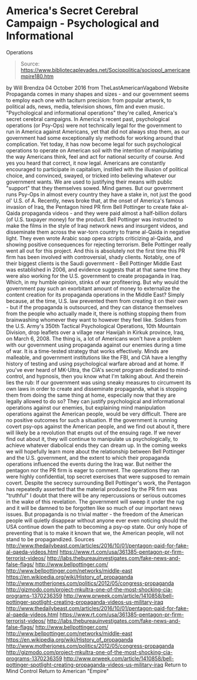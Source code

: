 # America's Secret Cerebral Campaign - Psychological and Informational 
Operations

> Source: https://www.bibliotecapleyades.net/Sociopolitica/sociopol_americanempire180.htm

by Will Brendza 04 October 2016
from TheLastAmericanVagabond Website
Propaganda comes in many shapes and sizes - and our government seems to employ each one with taciturn precision:
from popular artwork, to political ads, news, media, television shows, film and even music.
"Psychological and informational operations" they're called, America's secret cerebral campaigns.
In America's recent past, psychological operations (or Psy-Ops) were not technically legal for the government to run in America against Americans, yet that did not always stop them, as our government had some exceptionally sly methods for working around that complication.
Yet today, it has now become legal for such psychological operations to operate on American soil with the intention of manipulating the way Americans think, feel and act for national security of course.
And yes you heard that correct, it now legal.
Americans are constantly encouraged to participate in capitalism, instilled with the illusion of political choice, and convinced, swayed, or tricked into believing whatever our government wants.
We are used to justifying their means with public "support" that they themselves sowed. Mind games. But our government runs Psy-Ops in almost every country they have a stake in, not just the good ol' U.S. of A.
Recently, news broke that, at the onset of America's famous invasion of Iraq, the Pentagon hired PR firm Bell Pottinger to create fake al-Qaida propaganda videos - and they were paid almost a half-billion dollars (of U.S. taxpayer money) for the product.
Bell Pottinger was instructed to make the films in the style of Iraqi network news and insurgent videos, and disseminate them across the war-torn country to frame al-Qaida in negative light.
They even wrote Arabic soap opera scripts criticizing al-Qaida, and showing positive consequences for rejecting terrorism.
Belle Pottinger really went all out for this project.
And this is absolutely not the first time this PR firm has been involved with controversial, shady clients.
Notably, one of their biggest clients is the Saudi government - Bell Pottinger Middle East was established in 2006, and evidence suggests that at that same time they were also working for the U.S. government to create propaganda in Iraq.
Which, in my humble opinion, stinks of war profiteering.
But why would the government pay such an exorbitant amount of money to externalize the content creation for its propaganda operations in the Middle East?
Simply because, at the time, U.S. law prevented them from creating it on their own - but if the propaganda is outsourced, and they can distance themselves from the people who actually made it, there is nothing stopping them from brainwashing whomever they want to however they feel like.
Soldiers from the U.S. Army's 350th Tactical Psychological Operations,
10th Mountain Division, drop leaflets
over a village near Hawijah in Kirkuk province,
Iraq, on March 6, 2008.
The thing is, a lot of Americans won't have a problem with our government using propaganda against our enemies during a time of war. It is a time-tested strategy that works effectively.
Minds are malleable, and government institutions like the FBI, and CIA have a lengthy history of testing and using psychological warfare abroad and at home. If you've ever heard of MK-Ultra, the CIA's secret program dedicated to mind-control, and hypnosis, then you know what I'm talking about.
And therein lies the rub:
If our government was using sneaky measures to circumvent its own laws in order to create and disseminate propaganda, what is stopping them from doing the same thing at home, especially now that they are legally allowed to do so?
They can justify psychological and informational operations against our enemies, but explaining mind manipulation operations against the American people, would be very difficult.
There are no positive outcomes for such a situation. If the government is running covert psy-ops against the American people, and we find out about it, there will likely be a revolution that erupts out of the ensuing rage.
If we never find out about it, they will continue to manipulate us psychologically, to achieve whatever diabolical ends they can dream up.
In the coming weeks we will hopefully learn more about the relationship between Bell Pottinger and the U.S. government, and the extent to which their propaganda operations influenced the events during the Iraq war.
But neither the pentagon nor the PR firm is eager to comment.
The operations they ran were highly confidential, top secret exercises that were supposed to remain covert. Despite the secrecy surrounding Bell Pottinger's work, the Pentagon has repeatedly asserted that the material produced by the PR firm was "truthful"
I doubt that there will be any repercussions or serious outcomes in the wake of this revelation.
The government will sweep it under the rug and it will be damned to be forgotten like so much of our important news issues. But propaganda is no trivial matter - the freedom of the American people will quietly disappear without anyone ever even noticing should the USA continue down the path to becoming a psy-op state.
Our only hope of preventing that is to make it known that we, the American people, will not stand to be propagandized.
Sources
http://www.thedailybeast.com/articles/2016/10/01/pentagon-paid-for-fake-al-qaeda-videos.html https://www.rt.com/usa/361385-pentagon-pr-firm-terrorist-videos/ http://labs.thebureauinvestigates.com/fake-news-and-false-flags/ http://www.bellpottinger.com/ http://www.bellpottinger.com/networks/middle-east https://en.wikipedia.org/wiki/History_of_propaganda http://www.motherjones.com/politics/2012/05/congress-propaganda http://gizmodo.com/project-mkultra-one-of-the-most-shocking-cia-programs-1370236359 http://www.prweek.com/article/1410858/bell-pottinger-spotlight-creating-propaganda-videos-us-military-iraq
http://www.thedailybeast.com/articles/2016/10/01/pentagon-paid-for-fake-al-qaeda-videos.html
https://www.rt.com/usa/361385-pentagon-pr-firm-terrorist-videos/
http://labs.thebureauinvestigates.com/fake-news-and-false-flags/
http://www.bellpottinger.com/
http://www.bellpottinger.com/networks/middle-east
https://en.wikipedia.org/wiki/History_of_propaganda
http://www.motherjones.com/politics/2012/05/congress-propaganda
http://gizmodo.com/project-mkultra-one-of-the-most-shocking-cia-programs-1370236359
http://www.prweek.com/article/1410858/bell-pottinger-spotlight-creating-propaganda-videos-us-military-iraq
Return to Mind Control
Return to American "Empire"
